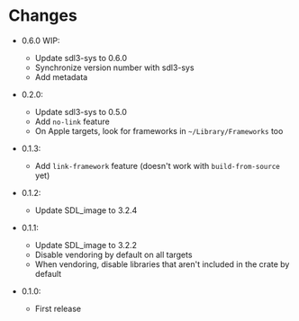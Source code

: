 # Changes

- 0.6.0 WIP:
    - Update sdl3-sys to 0.6.0
    - Synchronize version number with sdl3-sys
    - Add metadata

- 0.2.0:
    - Update sdl3-sys to 0.5.0
    - Add `no-link` feature
    - On Apple targets, look for frameworks in `~/Library/Frameworks` too

- 0.1.3:
    - Add `link-framework` feature (doesn't work with `build-from-source` yet)

- 0.1.2:
    - Update SDL_image to 3.2.4

- 0.1.1:
    - Update SDL_image to 3.2.2
    - Disable vendoring by default on all targets
    - When vendoring, disable libraries that aren't included in the crate by default

- 0.1.0:
    - First release

